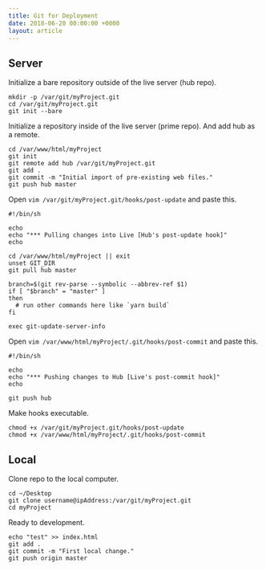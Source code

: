 ```yaml
---
title: Git for Deployment
date: 2018-06-20 00:00:00 +0000
layout: article
---
```

## Server

Initialize a bare repository outside of the live server (hub repo).

```
mkdir -p /var/git/myProject.git
cd /var/git/myProject.git
git init --bare
```

Initialize a repository inside of the live server (prime repo). And add hub as a remote.

```
cd /var/www/html/myProject
git init
git remote add hub /var/git/myProject.git
git add .
git commit -m "Initial import of pre-existing web files."
git push hub master
```

Open `vim /var/git/myProject.git/hooks/post-update` and paste this.

```
#!/bin/sh

echo
echo "*** Pulling changes into Live [Hub's post-update hook]"
echo

cd /var/www/html/myProject || exit
unset GIT_DIR
git pull hub master

branch=$(git rev-parse --symbolic --abbrev-ref $1)
if [ "$branch" = "master" ]
then
  # run other commands here like `yarn build`
fi

exec git-update-server-info
```

Open `vim /var/www/html/myProject/.git/hooks/post-commit` and paste this.

```
#!/bin/sh

echo
echo "*** Pushing changes to Hub [Live's post-commit hook]"
echo

git push hub
```

Make hooks executable.

```
chmod +x /var/git/myProject.git/hooks/post-update
chmod +x /var/www/html/myProject/.git/hooks/post-commit
```

## Local

Clone repo to the local computer.

```
cd ~/Desktop
git clone username@ipAddress:/var/git/myProject.git
cd myProject
```

Ready to development.

```
echo "test" >> index.html
git add .
git commit -m "First local change."
git push origin master
```
